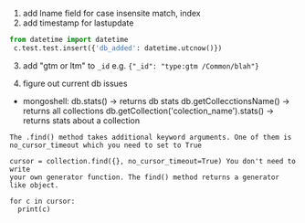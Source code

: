 1. add lname field for case insensite match, index
2. add timestamp for lastupdate

```python
from datetime import datetime
 c.test.test.insert({'db_added': datetime.utcnow()})
```

3. add "gtm or ltm" to `_id` e.g. `{"_id": "type:gtm /Common/blah"}`

4. figure out current db issues

- mongoshell:
  db.stats() -> returns db stats
  db.getCollecctionsName() -> returns all collections
  db.getCollection('colection_name').stats() -> returns stats about a collection

```
The .find() method takes additional keyword arguments. One of them is
no_cursor_timeout which you need to set to True

cursor = collection.find({}, no_cursor_timeout=True) You don't need to write
your own generator function. The find() method returns a generator like object.

for c in cursor:
  print(c)
```
